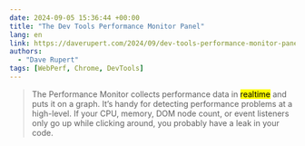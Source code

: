 ```yaml
---
date: 2024-09-05 15:36:44 +00:00
title: "The Dev Tools Performance Monitor Panel"
lang: en
link: https://daverupert.com/2024/09/dev-tools-performance-monitor-panel/
authors:
  - "Dave Rupert"
tags: [WebPerf, Chrome, DevTools]
---
```


> The Performance Monitor collects performance data in <mark>realtime</mark> and puts it on a graph. It’s handy for detecting performance problems at a high-level. If your CPU, memory, DOM node count, or event listeners only go up while clicking around, you probably have a leak in your code.
